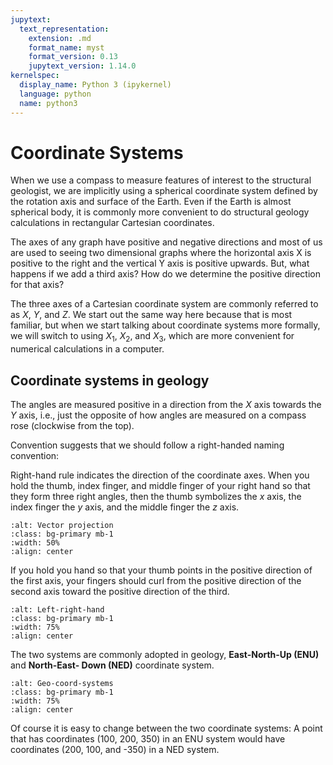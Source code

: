```yaml
---
jupytext:
  text_representation:
    extension: .md
    format_name: myst
    format_version: 0.13
    jupytext_version: 1.14.0
kernelspec:
  display_name: Python 3 (ipykernel)
  language: python
  name: python3
---
```


# Coordinate Systems

When we use a compass to measure features of interest to the structural geologist, we are
implicitly using a spherical coordinate system defined by the rotation axis and surface of the
Earth. Even if the Earth is almost spherical body, it is commonly more convenient to do
structural geology calculations in rectangular Cartesian coordinates.

The axes of any graph have positive and negative directions and most of us are used to seeing
two dimensional graphs where the horizontal axis X is positive to the right and the vertical Y
axis is positive upwards. But, what happens if we add a third axis? How do we determine the
positive direction for that axis?

The three axes of a Cartesian coordinate system are commonly referred to as $X$, $Y$, and $Z$. We
start out the same way here because that is most familiar, but when we start talking about
coordinate systems more formally, we will switch to using $X_1$, $X_2$, and $X_3$, which are more
convenient for numerical calculations in a computer.

## Coordinate systems in geology

The angles are measured positive in a direction from the $X$ axis towards the $Y$ axis, i.e., just
the opposite of how angles are measured on a compass rose (clockwise from the top).

Convention suggests that we should follow a right-handed naming convention:

Right-hand rule indicates the direction of the coordinate axes. When you hold the thumb, index finger, and middle finger of your right hand so that they form three right angles, then the thumb symbolizes the $x$ axis, the index finger the $y$ axis, and the middle finger the $z$ axis.

```{image} figures/Right_hand_rule.png
:alt: Vector projection
:class: bg-primary mb-1
:width: 50%
:align: center
```

If you hold you hand so that your thumb points in the positive direction of the first axis, your fingers should
curl from the positive direction of the second axis toward the positive direction of the third.

```{image} figures/Left-Right.png
:alt: Left-right-hand
:class: bg-primary mb-1
:width: 75%
:align: center
```

The two systems are commonly adopted in geology, **East-North-Up (ENU)** and **North-East-
Down (NED)** coordinate system.

```{image} figures/Geocoord_sytems.png
:alt: Geo-coord-systems
:class: bg-primary mb-1
:width: 75%
:align: center
```

Of course it is easy to change between the two coordinate systems: A point that has coordinates
(100, 200, 350) in an ENU system would have coordinates (200, 100, and -350) in a NED system.

